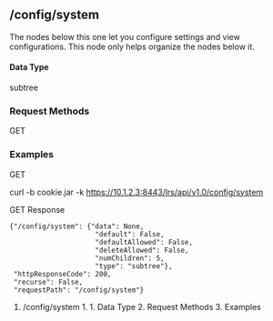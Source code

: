 ## /config/system

The nodes below this one let you configure settings and view configurations.
This node only helps organize the nodes below it.

#### Data Type

subtree

### Request Methods

GET

### Examples

GET

curl -b cookie.jar -k https://10.1.2.3:8443/lrs/api/v1.0/config/system

GET Response

    
    
    {"/config/system": {"data": None,
                         "default": False,
                         "defaultAllowed": False,
                         "deleteAllowed": False,
                         "numChildren": 5,
                         "type": "subtree"},
     "httpResponseCode": 200,
     "recurse": False,
     "requestPath": "/config/system"}
    

  1. /config/system
    1.       1. Data Type
    2. Request Methods
    3. Examples

